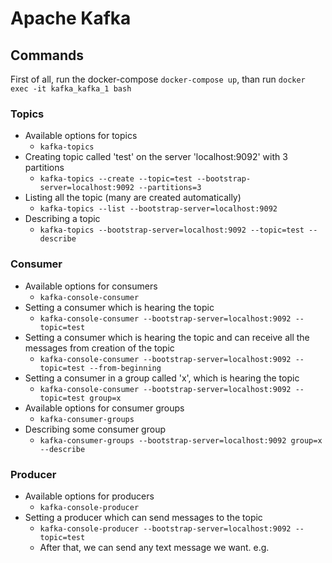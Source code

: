# Apache Kafka

## Commands
First of all, run the docker-compose `docker-compose up`, than run `docker exec -it kafka_kafka_1 bash`

### Topics

- Available options for topics
  - `kafka-topics`
- Creating topic called 'test' on the server 'localhost:9092' with 3 partitions
  - `kafka-topics --create --topic=test --bootstrap-server=localhost:9092 --partitions=3`
- Listing all the topic (many are created automatically)
  - `kafka-topics --list --bootstrap-server=localhost:9092`  
- Describing a topic  
  - `kafka-topics --bootstrap-server=localhost:9092 --topic=test --describe` 

### Consumer

- Available options for consumers
  - `kafka-console-consumer`
- Setting a consumer which is hearing the topic
  - `kafka-console-consumer --bootstrap-server=localhost:9092 --topic=test` 
- Setting a consumer which is hearing the topic and can receive all the messages from creation of the topic 
  - `kafka-console-consumer --bootstrap-server=localhost:9092 --topic=test --from-beginning`  
- Setting a consumer in a group called 'x', which is hearing the topic 
  - `kafka-console-consumer --bootstrap-server=localhost:9092 --topic=test group=x` 
- Available options for consumer groups  
  - `kafka-consumer-groups`  
- Describing some consumer group
  - `kafka-consumer-groups --bootstrap-server=localhost:9092 group=x --describe`        

### Producer

- Available options for producers
  - `kafka-console-producer`
- Setting a producer which can send messages to the topic
  - `kafka-console-producer --bootstrap-server=localhost:9092 --topic=test`
  - After that, we can send any text message we want. e.g.
